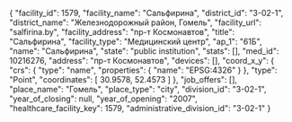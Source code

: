 {
    "facility_id": 1579,
    "facility_name": "Сальфирина",
    "district_id": "3-02-1",
    "district_name": "Железнодорожный район, Гомель",
    "facility_url": "salfirina.by",
    "facility_address": "пр-т Космонавтов",
    "title": "Сальфирина",
    "facility_type": "Медицинский центр",
    "ap_1": "61Б",
    "name": "Сальфирина",
    "state": "public institution",
    "stats": [],
    "med_id": 10216276,
    "address": "пр-т Космонавтов",
    "devices": [],
    "coord_x_y": {
        "crs": {
            "type": "name",
            "properties": {
                "name": "EPSG:4326"
            }
        },
        "type": "Point",
        "coordinates": [
            30.9578,
            52.4573
        ]
    },
    "job_offers": [],
    "place_name": "Гомель",
    "place_type": "city",
    "division_id": "3-02-1",
    "year_of_closing": null,
    "year_of_opening": "2007",
    "healthcare_facility_key": 1579,
    "administrative_division_id": "3-02-1"
}